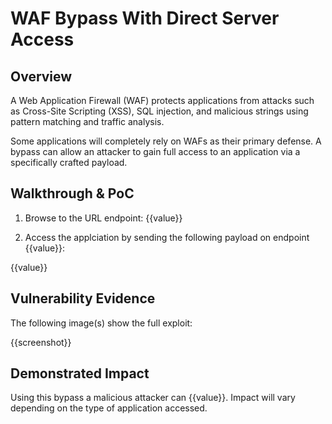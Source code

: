 # WAF Bypass With Direct Server Access

## Overview
<!--
**Please replace text in each section below**

WAF Bypass via Direct Server Access

Resources:

- <https://www.owasp.org/index.php?title=OWASP_Periodic_Table_of_Vulnerabilities_-_Brute_Force_(Generic)_/_Insufficient_Anti-automation&setlang=en>
- <http://projects.webappsec.org/w/page/13246938/Insufficient%20Anti-automation>
-->

A Web Application Firewall (WAF) protects applications from attacks such as Cross-Site Scripting (XSS), SQL injection, and malicious strings using pattern matching and traffic analysis.

Some applications will completely rely on WAFs as their primary defense. A bypass can allow an attacker to gain full access to an application via a specifically crafted payload. 

## Walkthrough & PoC
<!--
Provide a step-by-step walkthrough on how to access the vulnerable injection point, and how to exploit the vulnerability.
Adding a dot-pointed walkthrough with relevant screenshots will speed triage time and result in faster rewards!

Example:

1. Browse to the URL <https://111.111.111.111>
1. Click through the certificate error
1. You will see from the HTTP title that this the IP Address for <https://secure.inscope.com> 
-->

1. Browse to the URL endpoint: {{value}}

1. Access the applciation by sending the following payload on endpoint {{value}}:

{{value}}


## Vulnerability Evidence
<!--
Your submission MUST include evidence of the vulnerability and not be theoretical in nature.

This can be using a screenshot of both pages side by side with the address bar in the screenshot, or if the domain is not protecting its IP Address, a DIG showing the record for the domain and IP Address.
-->

The following image(s) show the full exploit:

{{screenshot}}

## Demonstrated Impact
<!--
A WAF Bypass allows an attacker to bypass existing Web Application Firewall protections, leaving the web service open to attacks against the web service.
--> 

Using this bypass a malicious attacker can {{value}}. Impact will vary depending on the type of application accessed.
